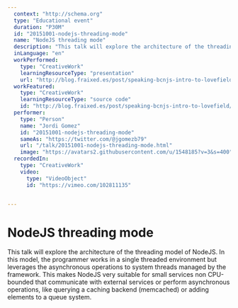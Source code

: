 ```yaml
---
  context: "http://schema.org"
  type: "Educational event"
  duration: "P30M"
  id: "20151001-nodejs-threading-mode"
  name: "NodeJS threading mode"
  description: "This talk will explore the architecture of the threading model of NodeJS. In this model, the programmer works in a single threaded environment but leverages the asynchronous operations to system threads managed by the framework. This makes NodeJS very suitable for small services non CPU-bounded that communicate with external services or perform asynchronous operations, like querying a caching backend (memcached) or adding elements to a queue system."
  inLanguage: "en"
  workPerformed: 
    type: "CreativeWork"
    learningResourceType: "presentation"
    url: "http://blog.fraixed.es/post/speaking-bcnjs-intro-to-lovefield/"
  workFeatured: 
    type: "CreativeWork"
    learningResourceType: "source code"
    id: "http://blog.fraixed.es/post/speaking-bcnjs-intro-to-lovefield/"
  performer: 
    type: "Person"
    name: "Jordi Gomez"
    id: "20151001-nodejs-threading-mode"
    sameAs: "https://twitter.com/@jgomezb79"
    url: "/talk/20151001-nodejs-threading-mode.html"
    image: "https://avatars2.githubusercontent.com/u/1548185?v=3&s=400"
  recordedIn: 
    type: "CreativeWork"
    video: 
      type: "VideoObject"
      id: "https://vimeo.com/102811135"


---
```

# NodeJS threading mode

This talk will explore the architecture of the threading model of NodeJS. In this model, the programmer works in a single threaded environment but leverages the asynchronous operations to system threads managed by the framework. This makes NodeJS very suitable for small services non CPU-bounded that communicate with external services or perform asynchronous operations, like querying a caching backend (memcached) or adding elements to a queue system.